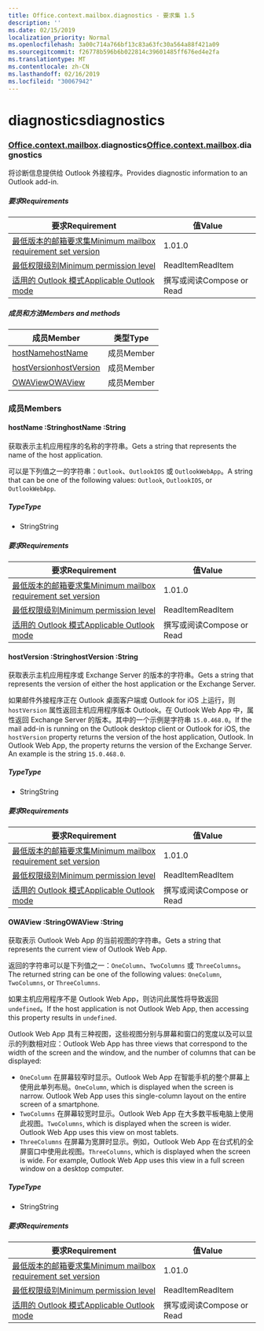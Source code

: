```yaml
---
title: Office.context.mailbox.diagnostics - 要求集 1.5
description: ''
ms.date: 02/15/2019
localization_priority: Normal
ms.openlocfilehash: 3a00c714a766bf13c83a63fc30a564a88f421a09
ms.sourcegitcommit: f26778b596b6b022814c39601485ff676ed4e2fa
ms.translationtype: MT
ms.contentlocale: zh-CN
ms.lasthandoff: 02/16/2019
ms.locfileid: "30067942"
---
```

# <a name="diagnostics"></a><span data-ttu-id="f6f23-102">diagnostics</span><span class="sxs-lookup"><span data-stu-id="f6f23-102">diagnostics</span></span>

### <a name="officeofficemdcontextofficecontextmdmailboxofficecontextmailboxmddiagnostics"></a><span data-ttu-id="f6f23-103">[Office](Office.md)[.context](Office.context.md)[.mailbox](Office.context.mailbox.md).diagnostics</span><span class="sxs-lookup"><span data-stu-id="f6f23-103">[Office](Office.md)[.context](Office.context.md)[.mailbox](Office.context.mailbox.md).diagnostics</span></span>

<span data-ttu-id="f6f23-104">将诊断信息提供给 Outlook 外接程序。</span><span class="sxs-lookup"><span data-stu-id="f6f23-104">Provides diagnostic information to an Outlook add-in.</span></span>

##### <a name="requirements"></a><span data-ttu-id="f6f23-105">要求</span><span class="sxs-lookup"><span data-stu-id="f6f23-105">Requirements</span></span>

|<span data-ttu-id="f6f23-106">要求</span><span class="sxs-lookup"><span data-stu-id="f6f23-106">Requirement</span></span>| <span data-ttu-id="f6f23-107">值</span><span class="sxs-lookup"><span data-stu-id="f6f23-107">Value</span></span>|
|---|---|
|[<span data-ttu-id="f6f23-108">最低版本的邮箱要求集</span><span class="sxs-lookup"><span data-stu-id="f6f23-108">Minimum mailbox requirement set version</span></span>](/office/dev/add-ins/reference/requirement-sets/outlook-api-requirement-sets)| <span data-ttu-id="f6f23-109">1.0</span><span class="sxs-lookup"><span data-stu-id="f6f23-109">1.0</span></span>|
|[<span data-ttu-id="f6f23-110">最低权限级别</span><span class="sxs-lookup"><span data-stu-id="f6f23-110">Minimum permission level</span></span>](https://docs.microsoft.com/outlook/add-ins/understanding-outlook-add-in-permissions)| <span data-ttu-id="f6f23-111">ReadItem</span><span class="sxs-lookup"><span data-stu-id="f6f23-111">ReadItem</span></span>|
|[<span data-ttu-id="f6f23-112">适用的 Outlook 模式</span><span class="sxs-lookup"><span data-stu-id="f6f23-112">Applicable Outlook mode</span></span>](https://docs.microsoft.com/outlook/add-ins/#extension-points)| <span data-ttu-id="f6f23-113">撰写或阅读</span><span class="sxs-lookup"><span data-stu-id="f6f23-113">Compose or Read</span></span>|

##### <a name="members-and-methods"></a><span data-ttu-id="f6f23-114">成员和方法</span><span class="sxs-lookup"><span data-stu-id="f6f23-114">Members and methods</span></span>

| <span data-ttu-id="f6f23-115">成员</span><span class="sxs-lookup"><span data-stu-id="f6f23-115">Member</span></span> | <span data-ttu-id="f6f23-116">类型</span><span class="sxs-lookup"><span data-stu-id="f6f23-116">Type</span></span> |
|--------|------|
| [<span data-ttu-id="f6f23-117">hostName</span><span class="sxs-lookup"><span data-stu-id="f6f23-117">hostName</span></span>](#hostname-string) | <span data-ttu-id="f6f23-118">成员</span><span class="sxs-lookup"><span data-stu-id="f6f23-118">Member</span></span> |
| [<span data-ttu-id="f6f23-119">hostVersion</span><span class="sxs-lookup"><span data-stu-id="f6f23-119">hostVersion</span></span>](#hostversion-string) | <span data-ttu-id="f6f23-120">成员</span><span class="sxs-lookup"><span data-stu-id="f6f23-120">Member</span></span> |
| [<span data-ttu-id="f6f23-121">OWAView</span><span class="sxs-lookup"><span data-stu-id="f6f23-121">OWAView</span></span>](#owaview-string) | <span data-ttu-id="f6f23-122">成员</span><span class="sxs-lookup"><span data-stu-id="f6f23-122">Member</span></span> |

### <a name="members"></a><span data-ttu-id="f6f23-123">成员</span><span class="sxs-lookup"><span data-stu-id="f6f23-123">Members</span></span>

####  <a name="hostname-string"></a><span data-ttu-id="f6f23-124">hostName :String</span><span class="sxs-lookup"><span data-stu-id="f6f23-124">hostName :String</span></span>

<span data-ttu-id="f6f23-125">获取表示主机应用程序的名称的字符串。</span><span class="sxs-lookup"><span data-stu-id="f6f23-125">Gets a string that represents the name of the host application.</span></span>

<span data-ttu-id="f6f23-126">可以是下列值之一的字符串：`Outlook`、`OutlookIOS` 或 `OutlookWebApp`。</span><span class="sxs-lookup"><span data-stu-id="f6f23-126">A string that can be one of the following values: `Outlook`, `OutlookIOS`, or `OutlookWebApp`.</span></span>

##### <a name="type"></a><span data-ttu-id="f6f23-127">Type</span><span class="sxs-lookup"><span data-stu-id="f6f23-127">Type</span></span>

*   <span data-ttu-id="f6f23-128">String</span><span class="sxs-lookup"><span data-stu-id="f6f23-128">String</span></span>

##### <a name="requirements"></a><span data-ttu-id="f6f23-129">要求</span><span class="sxs-lookup"><span data-stu-id="f6f23-129">Requirements</span></span>

|<span data-ttu-id="f6f23-130">要求</span><span class="sxs-lookup"><span data-stu-id="f6f23-130">Requirement</span></span>| <span data-ttu-id="f6f23-131">值</span><span class="sxs-lookup"><span data-stu-id="f6f23-131">Value</span></span>|
|---|---|
|[<span data-ttu-id="f6f23-132">最低版本的邮箱要求集</span><span class="sxs-lookup"><span data-stu-id="f6f23-132">Minimum mailbox requirement set version</span></span>](/office/dev/add-ins/reference/requirement-sets/outlook-api-requirement-sets)| <span data-ttu-id="f6f23-133">1.0</span><span class="sxs-lookup"><span data-stu-id="f6f23-133">1.0</span></span>|
|[<span data-ttu-id="f6f23-134">最低权限级别</span><span class="sxs-lookup"><span data-stu-id="f6f23-134">Minimum permission level</span></span>](https://docs.microsoft.com/outlook/add-ins/understanding-outlook-add-in-permissions)| <span data-ttu-id="f6f23-135">ReadItem</span><span class="sxs-lookup"><span data-stu-id="f6f23-135">ReadItem</span></span>|
|[<span data-ttu-id="f6f23-136">适用的 Outlook 模式</span><span class="sxs-lookup"><span data-stu-id="f6f23-136">Applicable Outlook mode</span></span>](https://docs.microsoft.com/outlook/add-ins/#extension-points)| <span data-ttu-id="f6f23-137">撰写或阅读</span><span class="sxs-lookup"><span data-stu-id="f6f23-137">Compose or Read</span></span>|

####  <a name="hostversion-string"></a><span data-ttu-id="f6f23-138">hostVersion :String</span><span class="sxs-lookup"><span data-stu-id="f6f23-138">hostVersion :String</span></span>

<span data-ttu-id="f6f23-139">获取表示主机应用程序或 Exchange Server 的版本的字符串。</span><span class="sxs-lookup"><span data-stu-id="f6f23-139">Gets a string that represents the version of either the host application or the Exchange Server.</span></span>

<span data-ttu-id="f6f23-p101">如果邮件外接程序正在 Outlook 桌面客户端或 Outlook for iOS 上运行，则 `hostVersion` 属性返回主机应用程序版本 Outlook。在 Outlook Web App 中，属性返回 Exchange Server 的版本。其中的一个示例是字符串 `15.0.468.0`。</span><span class="sxs-lookup"><span data-stu-id="f6f23-p101">If the mail add-in is running on the Outlook desktop client or Outlook for iOS, the `hostVersion` property returns the version of the host application, Outlook. In Outlook Web App, the property returns the version of the Exchange Server. An example is the string `15.0.468.0`.</span></span>

##### <a name="type"></a><span data-ttu-id="f6f23-143">Type</span><span class="sxs-lookup"><span data-stu-id="f6f23-143">Type</span></span>

*   <span data-ttu-id="f6f23-144">String</span><span class="sxs-lookup"><span data-stu-id="f6f23-144">String</span></span>

##### <a name="requirements"></a><span data-ttu-id="f6f23-145">要求</span><span class="sxs-lookup"><span data-stu-id="f6f23-145">Requirements</span></span>

|<span data-ttu-id="f6f23-146">要求</span><span class="sxs-lookup"><span data-stu-id="f6f23-146">Requirement</span></span>| <span data-ttu-id="f6f23-147">值</span><span class="sxs-lookup"><span data-stu-id="f6f23-147">Value</span></span>|
|---|---|
|[<span data-ttu-id="f6f23-148">最低版本的邮箱要求集</span><span class="sxs-lookup"><span data-stu-id="f6f23-148">Minimum mailbox requirement set version</span></span>](/office/dev/add-ins/reference/requirement-sets/outlook-api-requirement-sets)| <span data-ttu-id="f6f23-149">1.0</span><span class="sxs-lookup"><span data-stu-id="f6f23-149">1.0</span></span>|
|[<span data-ttu-id="f6f23-150">最低权限级别</span><span class="sxs-lookup"><span data-stu-id="f6f23-150">Minimum permission level</span></span>](https://docs.microsoft.com/outlook/add-ins/understanding-outlook-add-in-permissions)| <span data-ttu-id="f6f23-151">ReadItem</span><span class="sxs-lookup"><span data-stu-id="f6f23-151">ReadItem</span></span>|
|[<span data-ttu-id="f6f23-152">适用的 Outlook 模式</span><span class="sxs-lookup"><span data-stu-id="f6f23-152">Applicable Outlook mode</span></span>](https://docs.microsoft.com/outlook/add-ins/#extension-points)| <span data-ttu-id="f6f23-153">撰写或阅读</span><span class="sxs-lookup"><span data-stu-id="f6f23-153">Compose or Read</span></span>|

####  <a name="owaview-string"></a><span data-ttu-id="f6f23-154">OWAView :String</span><span class="sxs-lookup"><span data-stu-id="f6f23-154">OWAView :String</span></span>

<span data-ttu-id="f6f23-155">获取表示 Outlook Web App 的当前视图的字符串。</span><span class="sxs-lookup"><span data-stu-id="f6f23-155">Gets a string that represents the current view of Outlook Web App.</span></span>

<span data-ttu-id="f6f23-156">返回的字符串可以是下列值之一：`OneColumn`、`TwoColumns` 或 `ThreeColumns`。</span><span class="sxs-lookup"><span data-stu-id="f6f23-156">The returned string can be one of the following values: `OneColumn`, `TwoColumns`, or `ThreeColumns`.</span></span>

<span data-ttu-id="f6f23-157">如果主机应用程序不是 Outlook Web App，则访问此属性将导致返回 `undefined`。</span><span class="sxs-lookup"><span data-stu-id="f6f23-157">If the host application is not Outlook Web App, then accessing this property results in `undefined`.</span></span>

<span data-ttu-id="f6f23-158">Outlook Web App 具有三种视图，这些视图分别与屏幕和窗口的宽度以及可以显示的列数相对应：</span><span class="sxs-lookup"><span data-stu-id="f6f23-158">Outlook Web App has three views that correspond to the width of the screen and the window, and the number of columns that can be displayed:</span></span>

*   <span data-ttu-id="f6f23-p102">`OneColumn` 在屏幕较窄时显示。Outlook Web App 在智能手机的整个屏幕上使用此单列布局。</span><span class="sxs-lookup"><span data-stu-id="f6f23-p102">`OneColumn`, which is displayed when the screen is narrow. Outlook Web App uses this single-column layout on the entire screen of a smartphone.</span></span>
*   <span data-ttu-id="f6f23-p103">`TwoColumns` 在屏幕较宽时显示。Outlook Web App 在大多数平板电脑上使用此视图。</span><span class="sxs-lookup"><span data-stu-id="f6f23-p103">`TwoColumns`, which is displayed when the screen is wider. Outlook Web App uses this view on most tablets.</span></span>
*   <span data-ttu-id="f6f23-p104">`ThreeColumns` 在屏幕为宽屏时显示。例如，Outlook Web App 在台式机的全屏窗口中使用此视图。</span><span class="sxs-lookup"><span data-stu-id="f6f23-p104">`ThreeColumns`, which is displayed when the screen is wide. For example, Outlook Web App uses this view in a full screen window on a desktop computer.</span></span>

##### <a name="type"></a><span data-ttu-id="f6f23-165">Type</span><span class="sxs-lookup"><span data-stu-id="f6f23-165">Type</span></span>

*   <span data-ttu-id="f6f23-166">String</span><span class="sxs-lookup"><span data-stu-id="f6f23-166">String</span></span>

##### <a name="requirements"></a><span data-ttu-id="f6f23-167">要求</span><span class="sxs-lookup"><span data-stu-id="f6f23-167">Requirements</span></span>

|<span data-ttu-id="f6f23-168">要求</span><span class="sxs-lookup"><span data-stu-id="f6f23-168">Requirement</span></span>| <span data-ttu-id="f6f23-169">值</span><span class="sxs-lookup"><span data-stu-id="f6f23-169">Value</span></span>|
|---|---|
|[<span data-ttu-id="f6f23-170">最低版本的邮箱要求集</span><span class="sxs-lookup"><span data-stu-id="f6f23-170">Minimum mailbox requirement set version</span></span>](/office/dev/add-ins/reference/requirement-sets/outlook-api-requirement-sets)| <span data-ttu-id="f6f23-171">1.0</span><span class="sxs-lookup"><span data-stu-id="f6f23-171">1.0</span></span>|
|[<span data-ttu-id="f6f23-172">最低权限级别</span><span class="sxs-lookup"><span data-stu-id="f6f23-172">Minimum permission level</span></span>](https://docs.microsoft.com/outlook/add-ins/understanding-outlook-add-in-permissions)| <span data-ttu-id="f6f23-173">ReadItem</span><span class="sxs-lookup"><span data-stu-id="f6f23-173">ReadItem</span></span>|
|[<span data-ttu-id="f6f23-174">适用的 Outlook 模式</span><span class="sxs-lookup"><span data-stu-id="f6f23-174">Applicable Outlook mode</span></span>](https://docs.microsoft.com/outlook/add-ins/#extension-points)| <span data-ttu-id="f6f23-175">撰写或阅读</span><span class="sxs-lookup"><span data-stu-id="f6f23-175">Compose or Read</span></span>|
